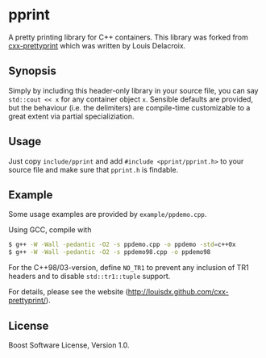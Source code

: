 # pprint

A pretty printing library for C++ containers.
This library was forked from [cxx-prettyprint](https://github.com/louisdx/cxx-prettyprint) which was written by Louis Delacroix.

## Synopsis

Simply by including this header-only library in your source file,
you can say `std::cout << x` for any container object `x`. Sensible
defaults are provided, but the behaviour (i.e. the delimiters) are
compile-time customizable to a great extent via partial specializiation.

## Usage

Just copy `include/pprint` and add `#include <pprint/pprint.h>` to your source file and make sure
that `pprint.h` is findable.

## Example

Some usage examples are provided by `example/ppdemo.cpp`.

Using GCC, compile with

```bash
$ g++ -W -Wall -pedantic -O2 -s ppdemo.cpp -o ppdemo -std=c++0x
$ g++ -W -Wall -pedantic -O2 -s ppdemo98.cpp -o ppdemo98
```

For the C++98/03-version, define `NO_TR1` to prevent any inclusion of
TR1 headers and to disable `std::tr1::tuple` support.

For details, please see the website (http://louisdx.github.com/cxx-prettyprint/).

## License

Boost Software License, Version 1.0.
